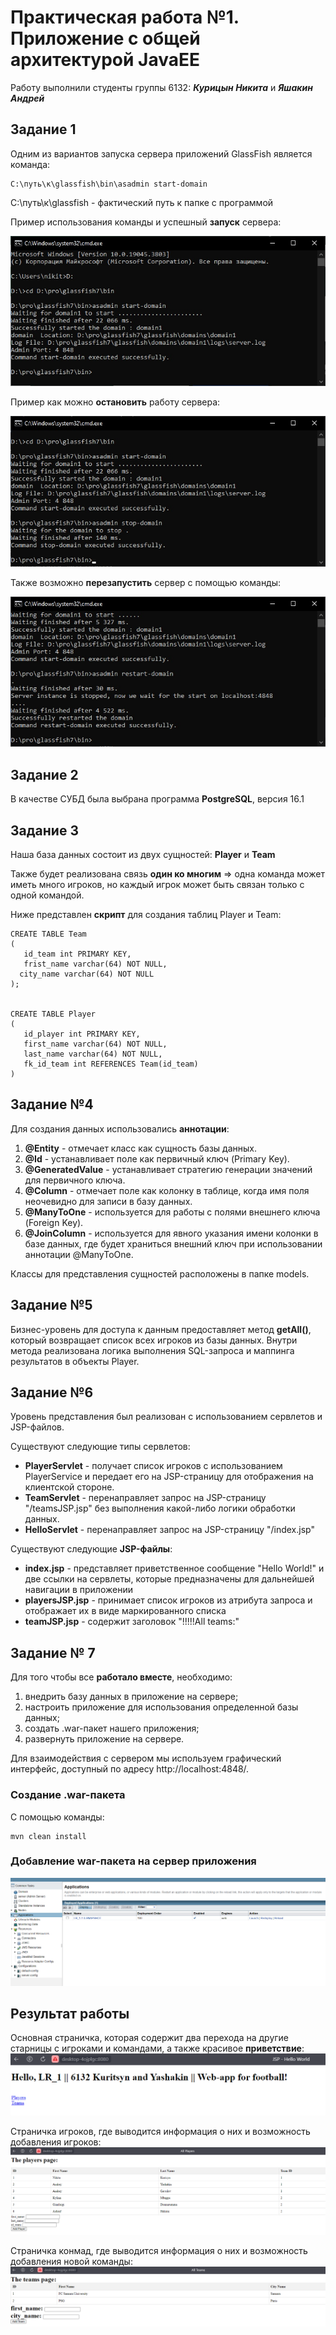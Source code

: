 # Практическая работа №1. Приложение с общей архитектурой JavaEE #
Работу выполнили студенты группы 6132: ***Курицын Никита*** и ***Яшакин Андрей***  

## Задание 1 ##
Одним из вариантов запуска сервера приложений GlassFish является команда:

```
C:\путь\к\glassfish\bin\asadmin start-domain
```
C:\путь\к\glassfish - фактический путь к папке с программой

Пример использования команды и успешный **запуск** сервера:

![image](https://github.com/BandooSs/CSA_LR_1/blob/master/screenshot/1.jpg)



Пример как можно **остановить** работу сервера:

![image](https://github.com/BandooSs/CSA_LR_1/blob/master/screenshot/2.jpg)




Также возможно **перезапустить** сервер с помощью команды:

![image](https://github.com/BandooSs/CSA_LR_1/blob/master/screenshot/3.jpg)



## Задание 2 ##
 В качестве СУБД была выбрана программа **PostgreSQL**, версия 16.1

## Задание 3 ##
Наша база данных состоит из двух сущностей: **Player** и **Team**

Также будет реализована связь **один ко многим** => одна команда может иметь много игроков, но каждый игрок может быть связан только с одной командой.



Ниже представлен **скрипт** для создания таблиц Player и Team:

```
CREATE TABLE Team
(
   id_team int PRIMARY KEY,
   frist_name varchar(64) NOT NULL,
  city_name varchar(64) NOT NULL
);


CREATE TABLE Player
(
   id_player int PRIMARY KEY,
   first_name varchar(64) NOT NULL,
   last_name varchar(64) NOT NULL,
   fk_id_team int REFERENCES Team(id_team)
)
```

## Задание №4 ##

Для создания данных использовались **аннотации**:

1. **@Entity** - отмечает класс как сущность базы данных.
2. **@Id** - устанавливает поле как первичный ключ (Primary Key).
3. **@GeneratedValue** - устанавливает стратегию генерации значений для первичного ключа.
4. **@Column** - отмечает поле как колонку в таблице, когда имя поля неочевидно для записи в базу данных.
5. **@ManyToOne** - используется для работы с полями внешнего ключа (Foreign Key).
6. **@JoinColumn** - используется для явного указания имени колонки в базе данных, где будет храниться внешний ключ при использовании аннотации @ManyToOne.

Классы для представления сущностей расположены в папке models.

## Задание №5 ##

Бизнес-уровень для доступа к данным предоставляет метод **getAll()**, который возвращает список всех игроков из базы данных. Внутри метода реализована логика выполнения SQL-запроса и маппинга результатов в объекты Player.


## Задание №6 ##

Уровень представления был реализован с использованием сервлетов и JSP-файлов.

Существуют следующие типы сервлетов:
- **PlayerServlet** - получает список игроков с использованием PlayerService и передает его на JSP-страницу для отображения на клиентской стороне.
- **TeamServlet** -  перенаправляет запрос на JSP-страницу "/teamsJSP.jsp" без выполнения какой-либо логики обработки данных.
- **HelloServlet** -  перенаправляет запрос на JSP-страницу "/index.jsp"


Существуют следующие **JSP-файлы**:

- **index.jsp** -  представляет приветственное сообщение "Hello World!" и две ссылки на сервлеты, которые предназначены для дальнейшей навигации в приложении
- **playersJSP.jsp** -  принимает список игроков из атрибута запроса и отображает их в виде маркированного списка
- **teamJSP.jsp** - содержит заголовок "!!!!!All teams:"

## Задание № 7 ##

Для того чтобы все **работало вместе**, необходимо:

1. внедрить базу данных в приложение на сервере;
2. настроить приложение для использования определенной базы данных;
3. создать .war-пакет нашего приложения;
4. развернуть приложение на сервере.

Для взаимодействия с сервером мы используем графический интерфейс, доступный по адресу http://localhost:4848/.
### Создание .war-пакета ###
С помощью команды:  
```
mvn clean install
```
### Добавление war-пакета на сервер приложения ###


![изображение](https://github.com/BandooSs/CSA_LR_1/blob/master/screenshot/4.png)



## Результат работы ##

Основная страничка, которая содержит два перехода на другие старницы с игроками и командами, а также красивое **приветствие**:
![изображение](https://github.com/BandooSs/CSA_LR_1/blob/master/screenshot/5.png)

Страничка игроков, где выводится информация о них и возможность добавления игроков:  
![изображение](https://github.com/BandooSs/CSA_LR_1/blob/master/screenshot/6.png)

Страничка конмад, где выводится информация о них и возможность добавления новой команды:  
![изображение](https://github.com/BandooSs/CSA_LR_1/blob/master/screenshot/7.png)

